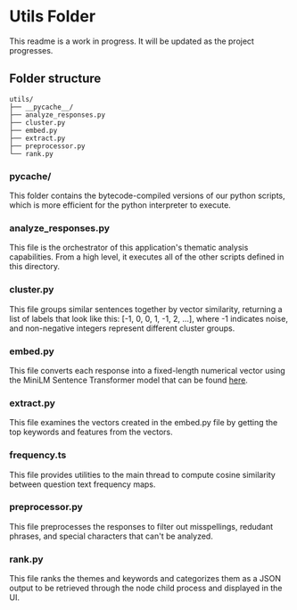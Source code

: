 # Utils Folder
This readme is a work in progress. It will be updated as the project progresses.

## Folder structure
```text
utils/
├── __pycache__/
├── analyze_responses.py
├── cluster.py
├── embed.py
├── extract.py
├── preprocessor.py
└── rank.py
```

### __pycache__/
This folder contains the bytecode-compiled versions of our python scripts, which is more efficient for the python interpreter to execute.

### analyze_responses.py
This file is the orchestrator of this application's thematic analysis capabilities. From a high level, it executes all of the other scripts defined in this directory.

### cluster.py
This file groups similar sentences together by vector similarity, returning a list of labels that look like this: [-1, 0, 0, 1, -1, 2, ...], where -1 indicates noise, and non-negative integers represent different cluster groups.

### embed.py
This file converts each response into a fixed-length numerical vector using the MiniLM Sentence Transformer model that can be found [here](https://huggingface.co/sentence-transformers/all-MiniLM-L6-v2/tree/main).

### extract.py
This file examines the vectors created in the embed.py file by getting the top keywords and features from the vectors.

### frequency.ts
This file provides utilities to the main thread to compute cosine similarity between question text frequency maps.

### preprocessor.py
This file preprocesses the responses to filter out misspellings, redudant phrases, and special characters that can't be analyzed.

### rank.py
This file ranks the themes and keywords and categorizes them as a JSON output to be retrieved through the node child process and displayed in the UI.